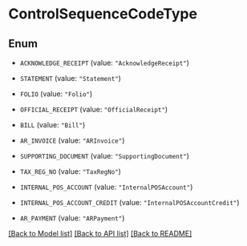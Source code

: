 # ControlSequenceCodeType

## Enum


* `ACKNOWLEDGE_RECEIPT` (value: `"AcknowledgeReceipt"`)

* `STATEMENT` (value: `"Statement"`)

* `FOLIO` (value: `"Folio"`)

* `OFFICIAL_RECEIPT` (value: `"OfficialReceipt"`)

* `BILL` (value: `"Bill"`)

* `AR_INVOICE` (value: `"ARInvoice"`)

* `SUPPORTING_DOCUMENT` (value: `"SupportingDocument"`)

* `TAX_REG_NO` (value: `"TaxRegNo"`)

* `INTERNAL_POS_ACCOUNT` (value: `"InternalPOSAccount"`)

* `INTERNAL_POS_ACCOUNT_CREDIT` (value: `"InternalPOSAccountCredit"`)

* `AR_PAYMENT` (value: `"ARPayment"`)


[[Back to Model list]](../README.md#documentation-for-models) [[Back to API list]](../README.md#documentation-for-api-endpoints) [[Back to README]](../README.md)



